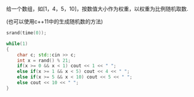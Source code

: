 给一个数组，如[1，4，5，10]，按数值大小作为权重，以权重为比例随机取数.

(也可以使用c++11中的生成随机数的方法)

```cpp
srand(time(0));

while(1)
{
    char c; std::cin >> c;
    int x = rand() % 21;
    if(x >= 0 && x < 1) cout << 1 << " ";
    else if(x >= 1 && x < 5) cout << 4 << " ";
    else if(x >= 5 && x < 10) cout << 5 << " ";
    else cout << 10 << " ";
}
```